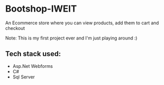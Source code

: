 # Bootshop-IWEIT
An Ecommerce store where you can view products, add them to cart and checkout

Note:
This is my first project ever and I'm just playing around :)

## Tech stack used:
 - Asp.Net Webforms
 - C#
 - Sql Server
